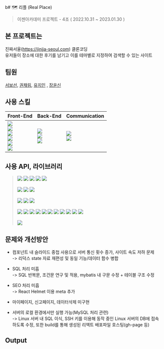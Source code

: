 b# 🗺️ 리플 (Real Place)


> 이젠아카데미 프로젝트 - 4조 ( 2022.10.31 ~ 2023.01.30 )
  

## 본 프로젝트는
진짜서울(https://jinjja-seoul.com) 클론코딩   
유저들이 장소에 대한 후기를 남기고 이를 테마별로 지정하여 검색할 수 있는 사이트
 
## 팀원
[서보선](https://github.com/sqhtjs0104), [권채림](https://github.com/zzemoo), [유지인](https://github.com/xoxoinny0) , [장윤신](https://github.com/yun-sin)

## 사용 스킬

|Front-End|Back-End|Communication|
|:---|:---|:---|
|<img src="https://img.shields.io/badge/HTML5-E34F26?style=flat-square&logo=HTML5&logoColor=white"/><br/><img src="https://img.shields.io/badge/CSS-1572B6?style=flat-square&logo=CSS3&logoColor=white"/></br><img src="https://img.shields.io/badge/Sass-CC6699?style=flat-square&logo=Sass&logoColor=white"/></br><img src="https://img.shields.io/badge/JavaScript-F7DF1E?style=flat-square&logo=JavaScript&logoColor=white"/></br><img src="https://img.shields.io/badge/React-61DAFB?style=flat-square&logo=React&logoColor=white"/></br><img src="https://img.shields.io/badge/Redux-764ABC?style=flat-square&logo=Redux&logoColor=white"/>|<img src="https://img.shields.io/badge/JavaScript-F7DF1E?style=flat-square&logo=JavaScript&logoColor=white"/><br/><img src="https://img.shields.io/badge/MySQL-4479A1?style=flat-square&logo=MySQL&logoColor=white"/></br><img src="https://img.shields.io/badge/Node.js-339933?style=flat-square&logo=Node.js&logoColor=white"/>|<img src="https://img.shields.io/badge/Figma-F24E1E?style=flat-square&logo=figma&logoColor=white"/></br><img src="https://img.shields.io/badge/Github-181717?style=flat-square&logo=github&logoColor=white"/>|

 
## 사용 API, 라이브러리
> <img src="https://img.shields.io/badge/react_helmet_async-eee?style=flat-square"/>
> <img src="https://img.shields.io/badge/react_router_dom-eee?style=flat-square"/>
> <img src="https://img.shields.io/badge/react_modal-eee?style=flat-square"/>
> <img src="https://img.shields.io/badge/react_glider-eee?style=flat-square"/>
> <img src="https://img.shields.io/badge/react_loader_slider-eee?style=flat-square"/>
> <br/><br/>
> <img src="https://img.shields.io/badge/classnames-eee?style=flat-square"/>
> <img src="https://img.shields.io/badge/fortawesome-eee?style=flat-square"/>
> <img src="https://img.shields.io/badge/ckeditor4-eee?style=flat-square"/>
> <br/><br/>
> <img src="https://img.shields.io/badge/dayjs-eee?style=flat-square"/>
> <img src="https://img.shields.io/badge/axios-eee?style=flat-square"/>
> <img src="https://img.shields.io/badge/lodash-eee?style=flat-square"/>
> <br/><br/>
> <img src="https://img.shields.io/badge/express-eee?style=flat-square"/>
> <img src="https://img.shields.io/badge/nodemon-eee?style=flat-square"/>
> <img src="https://img.shields.io/badge/dotenv-eee?style=flat-square"/>
> <img src="https://img.shields.io/badge/cookie_parser-eee?style=flat-square"/>
> <img src="https://img.shields.io/badge/body_parser-eee?style=flat-square"/>
> <img src="https://img.shields.io/badge/mysql2-eee?style=flat-square"/>
> <img src="https://img.shields.io/badge/mybatis_mapper-eee?style=flat-square"/>
> <img src="https://img.shields.io/badge/express_mysql_session-eee?style=flat-square"/>
> <img src="https://img.shields.io/badge/serve_static-eee?style=flat-square"/>
> <img src="https://img.shields.io/badge/multer-eee?style=flat-square"/>
> <img src="https://img.shields.io/badge/nodethumbnail-eee?style=flat-square"/>
> <br/><br/>
> <img src="https://img.shields.io/badge/winston-eee?style=flat-square"/>


## 문제와 개선방안
- 컴포넌트 내 슬라이드 중첩 사용으로 서버 통신 횟수 증가, 사이트 속도 저하 문제   
-> 리덕스 state 자료 재편성 및 동일 기능/데이터 함수 병합

- SQL 처리 미흡   
-> SQL 반복문, 조건문 연구 및 적용, mybatis 내 구문 수정 + 테이블 구조 수정

- SEO 처리 미흡   
-> React Helmet 이용 meta 추가

- 마이페이지, 신고페이지, 데이터삭제 미구현

- 서버의 로컬 환경에서만 실행 가능(MySQL 처리 관련)   
-> Linux 서버 내 SQL 이식, SSH 키를 이용해 동작 중인 Linux 서버의 DB에 접속하도록 수정, 또한 build를 통해 생성된 리액트 배포파일 호스팅(gh-page 등)
 
## Output
